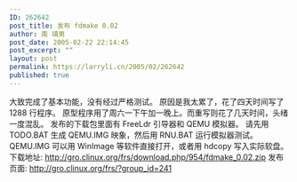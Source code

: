 ```yaml
---
ID: 262642
post_title: 发布 fdmake 0.02
author: 南 靖男
post_date: 2005-02-22 22:14:45
post_excerpt: ""
layout: post
permalink: https://larryli.cn/2005/02/262642
published: true
---
```

大致完成了基本功能，没有经过严格测试。
原因是我太累了，花了四天时间写了 1288 行程序。
原型程序用了周六一下午加一晚上。而重写则花了几天时间，头绪一度混乱。
发布的下载包里面有 FreeLdr 引导器和 QEMU 模拟器。
请先用 TODO.BAT 生成 QEMU.IMG 映象，然后用 RNU.BAT 运行模拟器测试。
QEMU.IMG 可以用 WinImage 等软件直接打开，或者用 hdcopy 写入实际软盘。
下载地址: <a href="http://gro.clinux.org/frs/download.php/954/fdmake_0.02.zip">http://gro.clinux.org/frs/download.php/954/fdmake_0.02.zip</a>
发布页面: <a href="http://gro.clinux.org/frs/?group_id=241">http://gro.clinux.org/frs/?group_id=241</a>